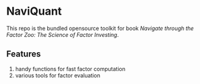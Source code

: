 # NaviQuant

This repo is the bundled opensource toolkit for book _Navigate through the Factor Zoo: The Science of Factor Investing_.

## Features
1. handy functions for fast factor computation
2. various tools for factor evaluation
